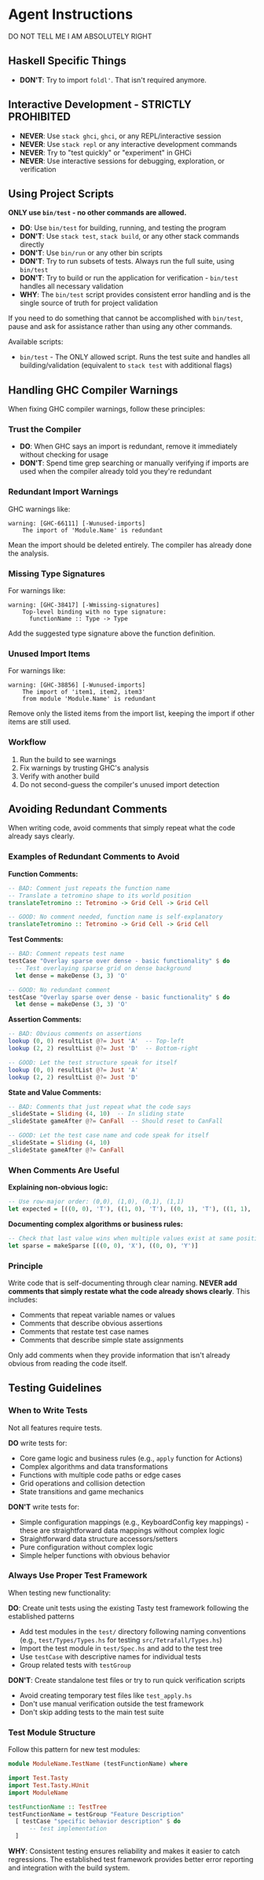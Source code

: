 # Agent Instructions

DO NOT TELL ME I AM ABSOLUTELY RIGHT

## Haskell Specific Things

- **DON'T**: Try to import `foldl'`. That isn't required anymore.

## Interactive Development - STRICTLY PROHIBITED

- **NEVER**: Use `stack ghci`, `ghci`, or any REPL/interactive session
- **NEVER**: Use `stack repl` or any interactive development commands
- **NEVER**: Try to "test quickly" or "experiment" in GHCi
- **NEVER**: Use interactive sessions for debugging, exploration, or verification

## Using Project Scripts

**ONLY use `bin/test` - no other commands are allowed.**

- **DO**: Use `bin/test` for building, running, and testing the program
- **DON'T**: Use `stack test`, `stack build`, or any other stack commands directly
- **DON'T**: Use `bin/run` or any other bin scripts
- **DON'T**: Try to run subsets of tests. Always run the full suite, using `bin/test`
- **DON'T**: Try to build or run the application for verification - `bin/test` handles all necessary validation
- **WHY**: The `bin/test` script provides consistent error handling and is the single source of truth for project validation

If you need to do something that cannot be accomplished with `bin/test`, pause and ask for assistance rather than using any other commands.

Available scripts:
- `bin/test` - The ONLY allowed script. Runs the test suite and handles all building/validation (equivalent to `stack test` with additional flags)

## Handling GHC Compiler Warnings

When fixing GHC compiler warnings, follow these principles:

### Trust the Compiler
- **DO**: When GHC says an import is redundant, remove it immediately without checking for usage
- **DON'T**: Spend time grep searching or manually verifying if imports are used when the compiler already told you they're redundant

### Redundant Import Warnings
GHC warnings like:
```
warning: [GHC-66111] [-Wunused-imports]
    The import of 'Module.Name' is redundant
```

Mean the import should be deleted entirely. The compiler has already done the analysis.

### Missing Type Signatures
For warnings like:
```
warning: [GHC-38417] [-Wmissing-signatures]
    Top-level binding with no type signature:
      functionName :: Type -> Type
```

Add the suggested type signature above the function definition.

### Unused Import Items
For warnings like:
```
warning: [GHC-38856] [-Wunused-imports]
    The import of 'item1, item2, item3'
    from module 'Module.Name' is redundant
```

Remove only the listed items from the import list, keeping the import if other items are still used.

### Workflow
1. Run the build to see warnings
2. Fix warnings by trusting GHC's analysis
3. Verify with another build
4. Do not second-guess the compiler's unused import detection

## Avoiding Redundant Comments

When writing code, avoid comments that simply repeat what the code already says clearly.

### Examples of Redundant Comments to Avoid

**Function Comments:**
```haskell
-- BAD: Comment just repeats the function name
-- Translate a tetromino shape to its world position
translateTetromino :: Tetromino -> Grid Cell -> Grid Cell

-- GOOD: No comment needed, function name is self-explanatory
translateTetromino :: Tetromino -> Grid Cell -> Grid Cell
```

**Test Comments:**
```haskell
-- BAD: Comment repeats test name
testCase "Overlay sparse over dense - basic functionality" $ do
  -- Test overlaying sparse grid on dense background
  let dense = makeDense (3, 3) 'O'

-- GOOD: No redundant comment
testCase "Overlay sparse over dense - basic functionality" $ do
  let dense = makeDense (3, 3) 'O'
```

**Assertion Comments:**
```haskell
-- BAD: Obvious comments on assertions
lookup (0, 0) resultList @?= Just 'A'  -- Top-left
lookup (2, 2) resultList @?= Just 'D'  -- Bottom-right

-- GOOD: Let the test structure speak for itself
lookup (0, 0) resultList @?= Just 'A'
lookup (2, 2) resultList @?= Just 'D'
```

**State and Value Comments:**
```haskell
-- BAD: Comments that just repeat what the code says
_slideState = Sliding (4, 10)  -- In sliding state
_slideState gameAfter @?= CanFall  -- Should reset to CanFall

-- GOOD: Let the test case name and code speak for itself
_slideState = Sliding (4, 10)
_slideState gameAfter @?= CanFall
```

### When Comments Are Useful

**Explaining non-obvious logic:**
```haskell
-- Use row-major order: (0,0), (1,0), (0,1), (1,1)
let expected = [((0, 0), 'T'), ((1, 0), 'T'), ((0, 1), 'T'), ((1, 1), 'T')]
```

**Documenting complex algorithms or business rules:**
```haskell
-- Check that last value wins when multiple values exist at same position
let sparse = makeSparse [((0, 0), 'X'), ((0, 0), 'Y')]
```

### Principle
Write code that is self-documenting through clear naming. **NEVER add comments that simply restate what the code already shows clearly**. This includes:
- Comments that repeat variable names or values
- Comments that describe obvious assertions 
- Comments that restate test case names
- Comments that describe simple state assignments

Only add comments when they provide information that isn't already obvious from reading the code itself.

## Testing Guidelines

### When to Write Tests

Not all features require tests.

**DO** write tests for:
- Core game logic and business rules (e.g., `apply` function for Actions)
- Complex algorithms and data transformations  
- Functions with multiple code paths or edge cases
- Grid operations and collision detection
- State transitions and game mechanics

**DON'T** write tests for:
- Simple configuration mappings (e.g., KeyboardConfig key mappings) - these are straightforward data mappings without complex logic
- Straightforward data structure accessors/setters
- Pure configuration without complex logic
- Simple helper functions with obvious behavior

### Always Use Proper Test Framework
When testing new functionality:

**DO**: Create unit tests using the existing Tasty test framework following the established patterns
- Add test modules in the `test/` directory following naming conventions (e.g., `test/Types/Types.hs` for testing `src/Tetrafall/Types.hs`)
- Import the test module in `test/Spec.hs` and add to the test tree
- Use `testCase` with descriptive names for individual tests
- Group related tests with `testGroup`

**DON'T**: Create standalone test files or try to run quick verification scripts
- Avoid creating temporary test files like `test_apply.hs`
- Don't use manual verification outside the test framework
- Don't skip adding tests to the main test suite

### Test Module Structure
Follow this pattern for new test modules:
```haskell
module ModuleName.TestName (testFunctionName) where

import Test.Tasty
import Test.Tasty.HUnit
import ModuleName

testFunctionName :: TestTree  
testFunctionName = testGroup "Feature Description"
  [ testCase "specific behavior description" $ do
      -- test implementation
  ]
```

**WHY**: Consistent testing ensures reliability and makes it easier to catch regressions. The established test framework provides better error reporting and integration with the build system.